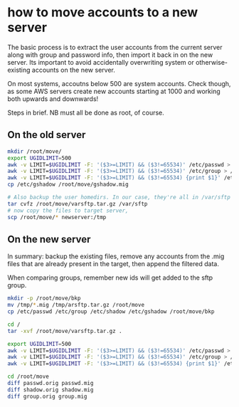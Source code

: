 # how to move accounts to a new server
The basic process is to extract the user accounts from the current server along with
group and password info, then import it back in on the new server. Its important to avoid 
accidentally overwriting system or otherwise-existing accounts on the new server. 

On most systems, accoutns below 500 are system accounts. Check though, as some AWS servers create
new accounts starting at 1000 and working both upwards and downwards! 

Steps in brief. NB must all be done as root, of course. 

## On the old server
``` bash
mkdir /root/move/
export UGIDLIMIT=500
awk -v LIMIT=$UGIDLIMIT -F: '($3>=LIMIT) && ($3!=65534)' /etc/passwd > /root/move/passwd.mig
awk -v LIMIT=$UGIDLIMIT -F: '($3>=LIMIT) && ($3!=65534)' /etc/group > /root/move/group.mig
awk -v LIMIT=$UGIDLIMIT -F: '($3>=LIMIT) && ($3!=65534) {print $1}' /etc/passwd | tee - |egrep -f - /etc/shadow > /root/move/shadow.mig
cp /etc/gshadow /root/move/gshadow.mig

# Also backup the user homedirs. In our case, they're all in /var/sftp
tar cvfz /root/move/varsftp.tar.gz /var/sftp
# now copy the files to target server, 
scp /root/move/* newserver:/tmp

```

## On the new server
In summary: backup the existing files, remove any accounts from the .mig files 
that are already present in the target, then append the filtered data. 

When comparing groups, remember new ids will get added to the sftp group. 


``` bash
mkdir -p /root/move/bkp
mv /tmp/*.mig /tmp/arsftp.tar.gz /root/move
cp /etc/passwd /etc/group /etc/shadow /etc/gshadow /root/move/bkp

cd /
tar -xvf /root/move/varsftp.tar.gz .

export UGIDLIMIT=500
awk -v LIMIT=$UGIDLIMIT -F: '($3>=LIMIT) && ($3!=65534)' /etc/passwd > /root/move/passwd.orig
awk -v LIMIT=$UGIDLIMIT -F: '($3>=LIMIT) && ($3!=65534)' /etc/group > /root/move/group.orig
awk -v LIMIT=$UGIDLIMIT -F: '($3>=LIMIT) && ($3!=65534) {print $1}' /etc/passwd | tee - |egrep -f - /etc/shadow > /root/move/shadow.orig

cd /root/move
diff passwd.orig passwd.mig
diff shadow.orig shadow.mig
diff group.orig group.mig
```
